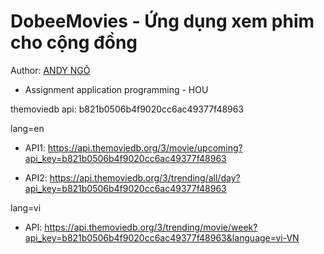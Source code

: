 # DobeeMovies - Ứng dụng xem phim cho cộng đồng

<lable>Author: <a href="http://fb.com/dn279"> ANDY NGÔ</a></lable>

- Assignment application programming - HOU



themoviedb api: b821b0506b4f9020cc6ac49377f48963

lang=en

 - API1: https://api.themoviedb.org/3/movie/upcoming?api_key=b821b0506b4f9020cc6ac49377f48963
 
 - API2: https://api.themoviedb.org/3/trending/all/day?api_key=b821b0506b4f9020cc6ac49377f48963

lang=vi

 - API: https://api.themoviedb.org/3/trending/movie/week?api_key=b821b0506b4f9020cc6ac49377f48963&language=vi-VN